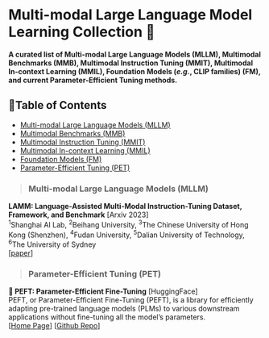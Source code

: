 # Multi-modal Large Language Model Learning Collection 🦕
**A curated list of Multi-modal Large Language Models (MLLM), Multimodal Benchmarks (MMB), Multimodal Instruction Tuning (MMIT), Multimodal In-context Learning (MMIL), Foundation Models (*e.g.*, CLIP families) (FM), and current Parameter-Efficient Tuning methods.**

## 📒Table of Contents
- [Multi-modal Large Language Models (MLLM)](#multimodal-large-language-models)
- [Multimodal Benchmarks (MMB)](#multimodal-benchmarks)
- [Multimodal Instruction Tuning (MMIT)](#multimodal-instruction-tuning)
- [Multimodal In-context Learning (MMIL)](#multimodal-in-context-learning)
- [Foundation Models (FM)](#foundation-models)
- [Parameter-Efficient Tuning (PET)](#parameter-efficient-tuning)

> ### Multi-modal Large Language Models (MLLM)

**LAMM: Language-Assisted Multi-Modal Instruction-Tuning Dataset, Framework, and Benchmark** [Arxiv 2023]<br>
<sup>1</sup>Shanghai AI Lab, <sup>2</sup>Beihang University, <sup>3</sup>The Chinese University of Hong Kong (Shenzhen), <sup>4</sup>Fudan University, <sup>5</sup>Dalian University of Technology, <sup>6</sup>The University of Sydney<br>
[[paper](https://arxiv.org/pdf/2306.06687.pdf)]


> ### Parameter-Efficient Tuning (PET)
**🤗 PEFT: Parameter-Efficient Fine-Tuning** [HuggingFace]<br>
PEFT, or Parameter-Efficient Fine-Tuning (PEFT), is a library for efficiently adapting pre-trained language models (PLMs) to various downstream applications without fine-tuning all the model’s parameters. <br>
[[Home Page](https://huggingface.co/docs/peft/index)] [[Github Repo](https://github.com/huggingface/peft)]
